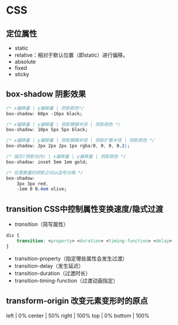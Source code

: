 # CSS
## 定位属性
- static
- relative：相对于默认位置（即static）进行偏移。
- absolute
- fixed
- sticky

## box-shadow 阴影效果
```CSS
/* x偏移量 | y偏移量 | 阴影颜色*/
box-shadow: 60px -16px black;

/* x偏移量 | y偏移量 | 阴影模糊半径 | 阴影颜色 */
box-shadow: 10px 5px 5px black;

/* x偏移量 | y偏移量 | 阴影模糊半径 | 阴影扩散半径 | 阴影颜色 */
box-shadow: 2px 2px 2px 1px rgba(0, 0, 0, 0.2);

/* 插页(阴影向内) | x偏移量 | y偏移量 | 阴影颜色 */
box-shadow: inset 5em 1em gold;

/* 任意数量的阴影之间以逗号分隔 */
box-shadow: 
    3px 3px red, 
    -1em 0 0.4em olive;
```

## transition CSS中控制属性变换速度/隐式过渡

- *transition*（简写属性）
```CSS
div {
    transition: <property> <duration> <timing-function> <delay>
}
```
- transition-property（指定哪些属性会发生过渡）
- transition-delay（发生延迟）
- transition-duration（过渡时长）
- transition-timing-function（过渡动画指定）

## transform-origin 改变元素变形时的原点
left | 0%
center | 50%
right | 100%
top | 0%
bottom | 100%